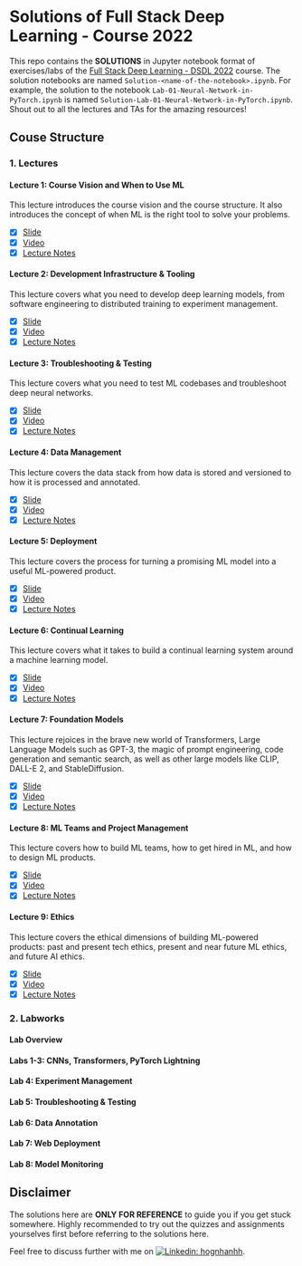 # Solutions of Full Stack Deep Learning - Course 2022

This repo contains the **SOLUTIONS** in Jupyter notebook format of exercises/labs of the [Full Stack Deep Learning - DSDL 2022](https://fullstackdeeplearning.com/course/2022/) course. The solution notebooks are named `Solution-<name-of-the-notebook>.ipynb`. For example, the solution to the notebook `Lab-01-Neural-Network-in-PyTorch.ipynb` is named `Solution-Lab-01-Neural-Network-in-PyTorch.ipynb`. Shout out to all the lectures and TAs for the amazing resources!

## Couse Structure

### 1. Lectures

#### Lecture 1: Course Vision and When to Use ML

This lecture introduces the course vision and the course structure. It also introduces the concept of when ML is the right tool to solve your problems.

- [x] [Slide](https://fsdl.me/2022-lecture-01-slides)
- [x] [Video](https://www.youtube.com/watch?v=-Iob-FW5jVM)
- [x] [Lecture Notes](https://fullstackdeeplearning.com/course/2022/lecture-1-course-vision-and-when-to-use-ml/)

#### Lecture 2: Development Infrastructure & Tooling

This lecture covers what you need to develop deep learning models, from software engineering to distributed training to experiment management.

- [x] [Slide](https://fsdl.me/2022-lecture-02-slides)
- [x] [Video](https://www.youtube.com/watch?v=BPYOsDCZbno)
- [x] [Lecture Notes](https://fullstackdeeplearning.com/course/2022/lecture-2-development-infrastructure-and-tooling/)

#### Lecture 3: Troubleshooting & Testing

This lecture covers what you need to test ML codebases and troubleshoot deep neural networks.

- [x] [Slide](https://fsdl.me/2022-lecture-03-slides)
- [x] [Video](https://www.youtube.com/watch?v=RLemHNAO5Lw)
- [x] [Lecture Notes](https://fullstackdeeplearning.com/course/2022/lecture-3-troubleshooting-and-testing/)

#### Lecture 4: Data Management

This lecture covers the data stack from how data is stored and versioned to how it is processed and annotated.

- [x] [Slide](https://fsdl.me/2022-lecture-04-slides)
- [x] [Video](https://www.youtube.com/watch?v=Jlm4oqW41vY)
- [x] [Lecture Notes](https://fullstackdeeplearning.com/course/2022/lecture-4-data-management/)

#### Lecture 5: Deployment

This lecture covers the process for turning a promising ML model into a useful ML-powered product.

- [x] [Slide](https://fsdl.me/2022-lecture-05-slides)
- [x] [Video](https://www.youtube.com/watch?v=W3hKjXg7fXM)
- [x] [Lecture Notes](https://fullstackdeeplearning.com/course/2022/lecture-5-deployment/)

#### Lecture 6: Continual Learning

This lecture covers what it takes to build a continual learning system around a machine learning model.

- [x] [Slide](https://fsdl.me/2022-lecture-06-slides)
- [x] [Video](https://www.youtube.com/watch?v=W3hKjXg7fXM)
- [x] [Lecture Notes](https://fullstackdeeplearning.com/course/2022/lecture-6-continual-learning/)

#### Lecture 7: Foundation Models

This lecture rejoices in the brave new world of Transformers, Large Language Models such as GPT-3, the magic of prompt engineering, code generation and semantic search, as well as other large models like CLIP, DALL-E 2, and StableDiffusion.

- [x] [Slide](https://fsdl.me/2022-lecture-07-slides)
- [x] [Video](https://www.youtube.com/watch?v=Rm11UeGwGgk)
- [x] [Lecture Notes](https://fullstackdeeplearning.com/course/2022/lecture-7-foundation-models/)

#### Lecture 8: ML Teams and Project Management

This lecture covers how to build ML teams, how to get hired in ML, and how to design ML products.

- [x] [Slide](https://fsdl.me/2022-lecture-08-slides)
- [x] [Video](https://www.youtube.com/watch?v=a54xH6nT4Sw)
- [x] [Lecture Notes](https://fullstackdeeplearning.com/course/2022/lecture-8-teams-and-pm/)

#### Lecture 9: Ethics

This lecture covers the ethical dimensions of building ML-powered products: past and present tech ethics, present and near future ML ethics, and future AI ethics.

- [x] [Slide](https://fsdl.me/2022-lecture-09-slides)
- [x] [Video](https://www.youtube.com/watch?v=7FQpbYTqjAA)
- [x] [Lecture Notes](https://fullstackdeeplearning.com/course/2022/lecture-9-ethics/)

### 2. Labworks

#### Lab Overview

#### Labs 1-3: CNNs, Transformers, PyTorch Lightning

#### Lab 4: Experiment Management

#### Lab 5: Troubleshooting & Testing

#### Lab 6: Data Annotation

#### Lab 7: Web Deployment

#### Lab 8: Model Monitoring

## Disclaimer

The solutions here are **ONLY FOR REFERENCE** to guide you if you get stuck somewhere. Highly recommended to try out the quizzes and assignments yourselves first before referring to the solutions here.

Feel free to discuss further with me on [![Linkedin: hognhanhh](https://img.shields.io/badge/-HongHanh-blue?style=flat-square&logo=Linkedin&logoColor=white&link=https://www.linkedin.com/in/thi-hong-hanh-tran-0b886212a/)](https://www.linkedin.com/in/thi-hong-hanh-tran-0b886212a/).
